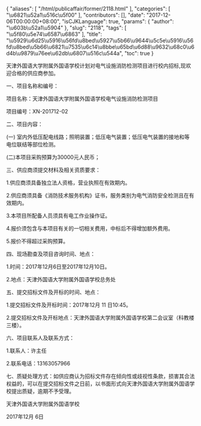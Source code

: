 {
    "aliases": [
        "/html/publicaffair/former/2118.html"
    ],
    "categories": [
        "\u6821\u52a1\u516c\u5f00"
    ],
    "contributors": [],
    "date": "2017-12-06T00:00:00+08:00",
    "isCJKLanguage": true,
    "params": {
        "author": "\u603b\u52a1\u5904"
    },
    "slug": "2118",
    "tags": [
        "\u5f80\u5e74\u6587\u6863"
    ],
    "title": "\u5929\u6d25\u5916\u56fd\u8bed\u5927\u5b66\u9644\u5c5e\u5916\u56fd\u8bed\u5b66\u6821\u7535\u6c14\u8bbe\u65bd\u6d88\u9632\u68c0\u6d4b\u9879\u76ee\u62db\u6807\u516c\u544a",
    "toc": true
}

天津外国语大学附属外国语学校计划对电气设施消防检测项目进行校内招标,现欢迎合格的供应商参加。




一、项目名称和编号：




项目名称：天津外国语大学附属外国语学校电气设施消防检测项目




项目编号：XN-201712-02




二、项目内容：




(一) 室内外低压配电线路；照明装置；低压电气装置；低压电气装置的接地和等电位联结等部位检测。




(二)本项目采购预算为30000元人民币；




三、供应商须提交材料及相关资质要求：




1.供应商须具备独立法人资格，营业执照在有效期内。




2.供应商须具备《消防技术服务机构》证书，服务类别为电气消防安全检测且在有效期内。




3.本项目所配备人员须具有电工作业操作证。




4.报价须包含与本项目有关的一切相关费用，中标后不得增加额外费用。




5.报价不得超过采购预算。




四、现场勘查及项目咨询时间、地点：




1.时间：2017年12月6日至2017年12月10日。 




2.地点：天津外国语大学附属外国语学校总务处




五、提交招标文件及开标的时间、地点：




1.提交招标文件及开标时间：2017年12月 11 日10:45。




2.提交招标文件及开标地点：天津外国语大学附属外国语学校第二会议室（科教楼三楼）。




六、项目联系人及联系方式：




1.联系人：许主任




2.联系电话：13163057966




七、质疑处理方式：如供应商认为招标文件存在倾向性或歧视性条款，损害其合法权益的，可以在提交招标文件之日前，以书面形式向天津外国语大学附属外国语学校提出质疑，逾期不予受理。




天津外国语大学附属外国语学校




2017年12月 6日


